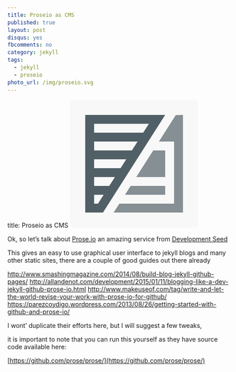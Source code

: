 ```yaml
---
title: Proseio as CMS
published: true
layout: post
disqus: yes
fbcomments: no
category: jekyll
tags: 
  - jekyll
  - proseio
photo_url: /img/proseio.svg
---
```


title: Proseio as CMS
![](/img/proseio.svg)

Ok, so let’s talk about [Prose.io](http://prose.io/) an amazing service from  [Development Seed](http://developmentseed.org)

This gives an easy to use graphical user interface to jekyll blogs and many other static sites, there are a couple of good guides out there already

<http://www.smashingmagazine.com/2014/08/build-blog-jekyll-github-pages/>
<http://allandenot.com/development/2015/01/11/blogging-like-a-dev-jekyll-github-prose-io.html>
<http://www.makeuseof.com/tag/write-and-let-the-world-revise-your-work-with-prose-io-for-github/>
<https://parezcoydigo.wordpress.com/2013/08/26/getting-started-with-github-and-prose-io/>

I wont’ duplicate their efforts here, but I will suggest a few tweaks, 

it is important to note that you can run this yourself as they have source code available here:

[https://github.com/prose/prose/](https://github.com/prose/prose/)

